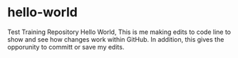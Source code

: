 # hello-world
Test Training Repository
Hello World,
This is me making edits to code line to show and see how changes work within GitHub. In addition, this gives the opporunity to committ or save my edits. 
